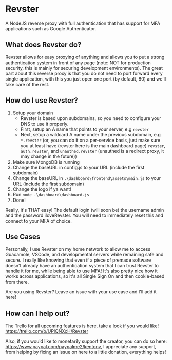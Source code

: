 # Revster
A NodeJS reverse proxy with full authentication that has support for MFA applications such as Google Authenticator.

## What does Revster do?
Revster allows for easy proxying of anything and allows you to put a strong authentication system in front of any page (note: NOT for production security, this is mainly for securing development environments). The great part about this reverse proxy is that you do not need to port forward every single application, with this you just open one port (by default, 80) and we'll take care of the rest.

## How do I use Revster?
1. Setup your domain
    - Revster is based upon subdomains, so you need to configure your DNS to use it properly.
    - First, setup an A name that points to your server, e.g `revster`
    - Next, setup a wildcard A name under the previous subdomain, e.g `*.revster` (or, you can do it on a per-service basis, just make sure you at least have (revster here is the main dashboard page) `revster`, `auth.revster`, and `unauthed.revster` (unauthed is a redirect proxy, it may change in the future))
2. Make sure MongoDB is running
3. Change the baseURL in config.js to your URL (include the first subdomain)
4. Change the baseURL in `.\dashboard\frontend\assets\main.js` to your URL (include the first subdomain)
5. Change the logo if ya want!
6. Run `node .\dashboard\dashboard.js`
7. Done!

Really, it's THAT easy! The default login (will soon be) the username admin and the password iloveRevster. You will need to immediately reset this and connect to your MFA of choice.

## Use Cases
Personally, I use Revster on my home network to allow me to access Guacamole, VSCode, and developmental servers while remaining safe and secure. I really like knowing that even if a piece of premade software doesn't already have an authentication system that I can trust Revster to handle it for me, while being able to use MFA! It's also pretty nice how it works across applications, so it's all Single Sign On and then cookie-based from there. 

Are you using Revster? Leave an issue with your use case and I'll add it here!

## How can I help out?
The Trello for all upcoming features is here, take a look if you would like! https://trello.com/b/UPlQNXcH/Revster

Also, if you would like to monetarily support the creator, you can do so here: https://www.paypal.com/paypalme2/kentonv, I appreciate any support, from helping by fixing an issue on here to a little donation, everything helps!